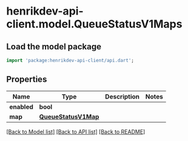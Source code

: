 # henrikdev-api-client.model.QueueStatusV1Maps

## Load the model package
```dart
import 'package:henrikdev-api-client/api.dart';
```

## Properties
Name | Type | Description | Notes
------------ | ------------- | ------------- | -------------
**enabled** | **bool** |  | 
**map** | [**QueueStatusV1Map**](QueueStatusV1Map.md) |  | 

[[Back to Model list]](../README.md#documentation-for-models) [[Back to API list]](../README.md#documentation-for-api-endpoints) [[Back to README]](../README.md)


